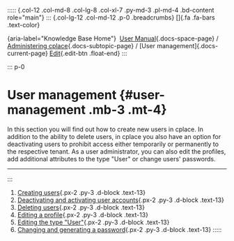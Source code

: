 ::::: {.col-12 .col-md-8 .col-lg-8 .col-xl-7 .py-md-3 .pl-md-4 .bd-content role="main"}
::: {.col-lg-12 .col-md-12 .p-0 .breadcrumbs}
[]{.fa .fa-bars .text-color}

[](https://docs.cplace.io/){aria-label="Knowledge Base Home"}  [User
Manual](/user-manual-en/){.docs-space-page} / [Administering
cplace](/user-manual-en/cplace-administrieren/){.docs-subtopic-page} /
[User management]{.docs-current-page} [
Edit](https://github.com/collaborationfactory/cplace-doc-user-enu/blob/release/25.2/cplace-administrieren/benutzerverwaltung/_index.md){.edit-btn
.float-end}
:::

::: p-0
# User management {#user-management .mb-3 .mt-4}

In this section you will find out how to create new users in cplace. In
addition to the ability to delete users, in cplace you also have an
option for deactivating users to prohibit access either temporarily or
permanently to the respective tenant. As a user administrator, you can
also edit the profiles, add additional attributes to the type "User" or
change users' passwords.

------------------------------------------------------------------------
:::

1.  [ Creating
    users](/user-manual-en/cplace-administrieren/benutzerverwaltung/benutzer-anlegen/){.px-2
    .py-3 .d-block .text-13}
2.  [ Deactivating and activating user
    accounts](/user-manual-en/cplace-administrieren/benutzerverwaltung/benutzerkonten-deaktivieren-und-aktivieren/){.px-2
    .py-3 .d-block .text-13}
3.  [ Deleting
    users](/user-manual-en/cplace-administrieren/benutzerverwaltung/benutzer-loeschen/){.px-2
    .py-3 .d-block .text-13}
4.  [ Editing a
    profile](/user-manual-en/cplace-administrieren/benutzerverwaltung/benutzerprofil-bearbeiten/){.px-2
    .py-3 .d-block .text-13}
5.  [ Editing the type
    \"User\"](/user-manual-en/cplace-administrieren/benutzerverwaltung/typ-benutzer-bearbeiten/){.px-2
    .py-3 .d-block .text-13}
6.  [ Changing and generating a
    password](/user-manual-en/cplace-administrieren/benutzerverwaltung/passwort-aendern-und-generieren/){.px-2
    .py-3 .d-block .text-13}
:::::

